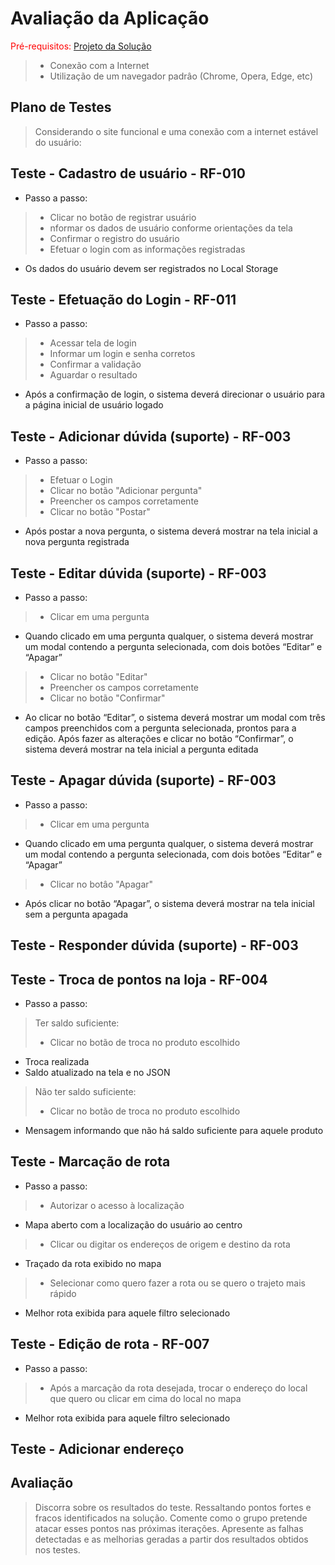 # Avaliação da Aplicação

<span style="color:red">Pré-requisitos: <a href="6-Implementação.md"> Projeto da Solução</a></span>


> - Conexão com a Internet
> - Utilização de um navegador padrâo (Chrome, Opera, Edge, etc)

## Plano de Testes

> Considerando o site funcional e uma conexão com a internet estável do usuário:

## Teste - Cadastro de usuário - RF-010
- Passo a passo:
> - Clicar no botão de registrar usuário
> - nformar os dados de usuário 
conforme orientações da tela
> - Confirmar o registro do usuário
> - Efetuar o login com as 
informações registradas
- Os dados do usuário devem ser registrados no Local Storage

## Teste - Efetuação do Login - RF-011
- Passo a passo:
> - Acessar tela de login
> - Informar um login e senha corretos
> - Confirmar a validação
> - Aguardar o resultado
- Após a confirmação de login, o sistema deverá direcionar o usuário para a página inicial 
de usuário logado


## Teste - Adicionar dúvida (suporte) - RF-003
- Passo a passo:
> - Efetuar o Login
> - Clicar no botão "Adicionar pergunta"
> - Preencher os campos corretamente
> - Clicar no botão "Postar"
- Após postar a nova pergunta, o sistema deverá mostrar na tela inicial a nova pergunta registrada

## Teste - Editar dúvida (suporte) - RF-003
- Passo a passo:
> - Clicar em uma pergunta
- Quando clicado em uma pergunta qualquer, o sistema deverá 
mostrar um modal contendo a pergunta selecionada, com dois 
botões “Editar” e “Apagar”
> - Clicar no botâo "Editar"
> - Preencher os campos corretamente
> - Clicar no botão "Confirmar"
- Ao clicar no botão “Editar”, o sistema deverá 
mostrar um modal com três campos preenchidos com a 
pergunta selecionada, prontos para a edição. Após fazer as 
alterações e clicar no botão “Confirmar”, o sistema deverá 
mostrar na tela inicial a pergunta editada 

## Teste - Apagar dúvida (suporte) - RF-003
- Passo a passo:
> - Clicar em uma pergunta
- Quando clicado em uma pergunta qualquer, o sistema deverá 
mostrar um modal contendo a pergunta selecionada, com dois 
botões “Editar” e “Apagar”
> - Clicar no botâo "Apagar"
- Após clicar no botão “Apagar”, o sistema deverá mostrar na tela 
inicial sem a pergunta apagada

## Teste - Responder dúvida (suporte) - RF-003

## Teste - Troca de pontos na loja - RF-004
- Passo a passo:
> Ter saldo suficiente:
> - Clicar no botão de troca no produto escolhido
- Troca realizada
- Saldo atualizado na tela e no JSON

> Não ter saldo suficiente:
> - Clicar no botão de troca no produto escolhido
- Mensagem informando que não há saldo suficiente para aquele produto


## Teste - Marcação de rota 
- Passo a passo:
> - Autorizar o acesso à localização
- Mapa aberto com a localização do usuário ao centro
> - Clicar ou digitar os endereços de origem e destino da rota
- Traçado da rota exibido no mapa
> - Selecionar como quero fazer a rota ou se quero o trajeto mais rápido
- Melhor rota exibida para aquele filtro selecionado

## Teste - Edição de rota - RF-007
- Passo a passo:
> - Após a marcação da rota desejada, trocar o endereço do local
> que quero ou clicar em cima do local no mapa
- Melhor rota exibida para aquele filtro selecionado

## Teste - Adicionar endereço

## Avaliação

> Discorra sobre os resultados do teste. Ressaltando pontos fortes e
> fracos identificados na solução. Comente como o grupo pretende atacar
> esses pontos nas próximas iterações. Apresente as falhas detectadas e
> as melhorias geradas a partir dos resultados obtidos nos testes.
